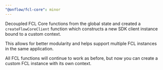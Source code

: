 ```yaml
---
"@onflow/fcl-core": minor
---
```


Decoupled FCL Core functions from the global state and created a `createFlowCoreClient` function which constructs a new SDK client instance bound to a custom context.

This allows for better modularity and helps support multiple FCL instances in the same application.

All FCL functions will continue to work as before, but now you can create a custom FCL instance with its own context.